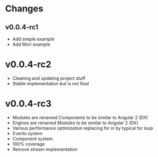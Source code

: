 # Changes

## v0.0.4-rc1

- Add simple example
- Add Mori example

# v0.0.4-rc2

- Cleaning and updating project stuff
- Stable implementation but is not final

# v0.0.4-rc3

- Modules are renamed Components to be similar to Angular 2 (DX)
- Engines are renamed Modules to be similar to Angular 2 (DX)
- Various performance optimization replacing for in by typical for loop
- Events system
- Component system
- 100% coverage
- Remove stream implementation

